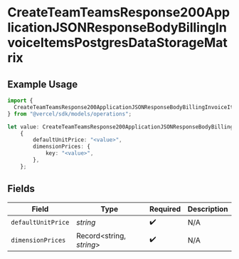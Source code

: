 # CreateTeamTeamsResponse200ApplicationJSONResponseBodyBillingInvoiceItemsPostgresDataStorageMatrix

## Example Usage

```typescript
import {
  CreateTeamTeamsResponse200ApplicationJSONResponseBodyBillingInvoiceItemsPostgresDataStorageMatrix,
} from "@vercel/sdk/models/operations";

let value: CreateTeamTeamsResponse200ApplicationJSONResponseBodyBillingInvoiceItemsPostgresDataStorageMatrix =
    {
        defaultUnitPrice: "<value>",
        dimensionPrices: {
            key: "<value>",
        },
    };
```

## Fields

| Field                    | Type                     | Required                 | Description              |
| ------------------------ | ------------------------ | ------------------------ | ------------------------ |
| `defaultUnitPrice`       | *string*                 | :heavy_check_mark:       | N/A                      |
| `dimensionPrices`        | Record<string, *string*> | :heavy_check_mark:       | N/A                      |